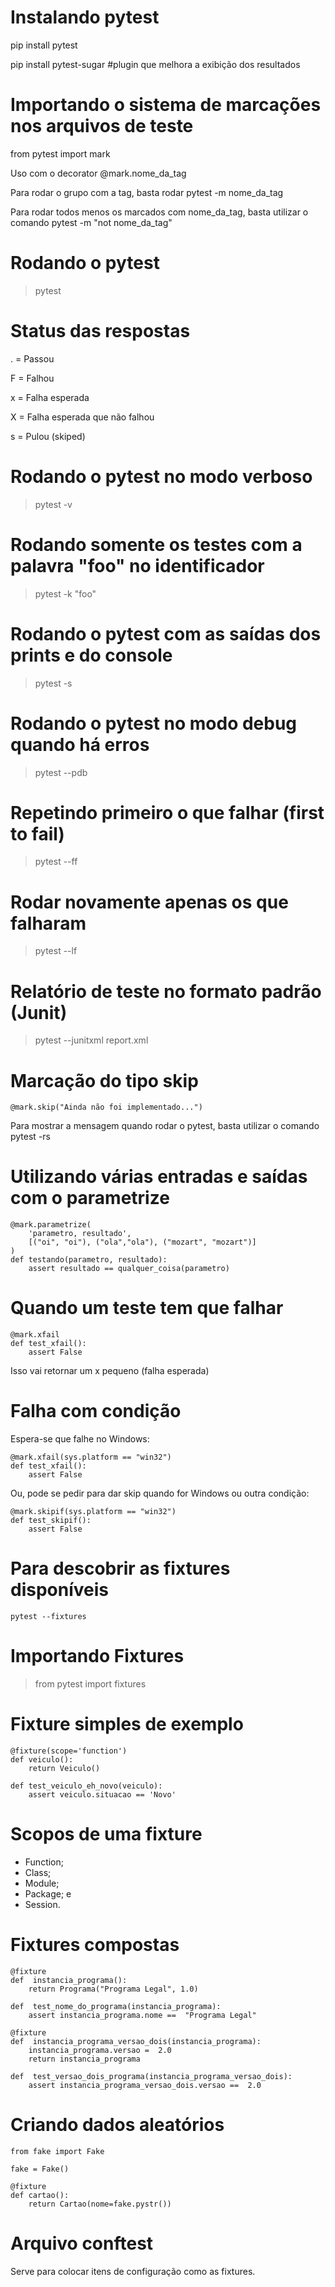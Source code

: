 # Instalando pytest

pip install pytest

pip install pytest-sugar #plugin que melhora a exibição dos resultados

  

# Importando o sistema de marcações nos arquivos de teste

from pytest import mark

Uso com o decorator @mark.nome_da_tag

Para rodar o grupo com a tag, basta rodar pytest -m nome_da_tag

Para rodar todos menos os marcados com nome_da_tag, basta utilizar o comando pytest -m "not nome_da_tag"

  

# Rodando o pytest

> pytest


# Status das respostas

. = Passou

F = Falhou

x = Falha esperada

X = Falha esperada que não falhou

s = Pulou (skiped)

  

# Rodando o pytest no modo verboso

> pytest -v

  

# Rodando somente os testes com a palavra "foo" no identificador

> pytest -k "foo"

  

# Rodando o pytest com as saídas dos prints e do console

> pytest -s

  

# Rodando o pytest no modo debug quando há erros

> pytest --pdb

  

# Repetindo primeiro o que falhar (first to fail)

> pytest --ff

  

# Rodar novamente apenas os que falharam

> pytest --lf

  

# Relatório de teste no formato padrão (Junit)

> pytest --junitxml report.xml

  

# Marcação do tipo skip

    @mark.skip("Ainda não foi implementado...")

Para mostrar a mensagem quando rodar o pytest, basta utilizar o comando pytest -rs

  

# Utilizando várias entradas e saídas com o parametrize

    @mark.parametrize(
    	'parametro, resultado',
    	[("oi", "oi"), ("ola","ola"), ("mozart", "mozart")]
    )
    def testando(parametro, resultado):
    	assert resultado == qualquer_coisa(parametro)

  

# Quando um teste tem que falhar

    @mark.xfail
	def test_xfail():
	    assert False

Isso vai retornar um x pequeno (falha esperada)

# Falha com condição

Espera-se que falhe no Windows:

    @mark.xfail(sys.platform == "win32")
    def test_xfail():
    	assert False

Ou, pode se pedir para dar skip quando for Windows ou outra condição:

    @mark.skipif(sys.platform == "win32")
    def test_skipif():
	    assert False

# Para descobrir as fixtures disponíveis

    pytest --fixtures

# Importando Fixtures

> from pytest import fixtures

# Fixture simples de exemplo

    @fixture(scope='function')
    def veiculo():
	    return Veiculo()

    def test_veiculo_eh_novo(veiculo):
	    assert veiculo.situacao == 'Novo'

# Scopos de uma fixture

 - Function;
 - Class;
 - Module;
 - Package; e
 - Session.

# Fixtures compostas

    @fixture
    def  instancia_programa():
    	return Programa("Programa Legal", 1.0)
    
    def  test_nome_do_programa(instancia_programa):
    	assert instancia_programa.nome ==  "Programa Legal"
    
    @fixture
    def  instancia_programa_versao_dois(instancia_programa):
    	instancia_programa.versao =  2.0
    	return instancia_programa
    
    def  test_versao_dois_programa(instancia_programa_versao_dois):
    	assert instancia_programa_versao_dois.versao ==  2.0

# Criando dados aleatórios

    from fake import Fake
    
    fake = Fake()
    
    @fixture
    def cartao():
	    return Cartao(nome=fake.pystr())

# Arquivo conftest

Serve para colocar itens de configuração como as fixtures.